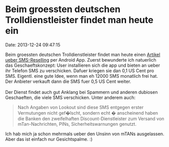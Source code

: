Beim groessten deutschen Trolldienstleister findet man heute ein
================================================================

Date: 2013-12-24 09:47:15

Beim groessten deutschen Trolldienstleister findet man heute einen
[Artikel ueber
SMS-Reselling](http://www.heise.de/newsticker/meldung/Gefaehrlicher-Handel-mit-Inklusiv-SMS-2072013.html)
per Android App. Zuerst bewunderte ich natuerlich das Geschaeftskonzept:
User installieren sich die app und bieten an ueber ihr Telefon SMS zu
verschicken. Dafuer kriegen sie dan 0,1 US Cent pro SMS. Eigentl. eine
gute Idee, wenn man eh 12000 SMS monatlich frei hat. Der Anbieter
verkauft dann die SMS fuer 0,5 US Cent weiter.\
\
Der Dienst findet auch gut Anklang bei Spammern und anderen dubiosen
Geschaeften, die viele SMS verschicken. Unter anderem auch:

> Nach Angaben von Lookout sind diese SMS entgegen erster Vermutungen
> nicht gef�lscht, sondern echt � anscheinend haben die Banken den
> zweifelhaften Discount-Dienstleister zum Versand von mTan-Nachrichten,
> PINs, Sicherheitswarnungen genutzt.

Ich hab mich ja schon mehrmals ueber den Unsinn von mTANs ausgelassen.
Aber das ist einfach nur Gesichtspalme. :)
